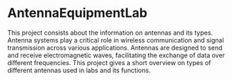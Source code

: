 # AntennaEquipmentLab
This project consists about the information on antennas and its types.
Antenna systems play a critical role in wireless communication and signal transmission across various applications. 
Antennas are designed to send and receive electromagnetic waves, facilitating the exchange of data over different frequencies. 
This project gives a short overview on types of different antennas used in labs and its functions.
